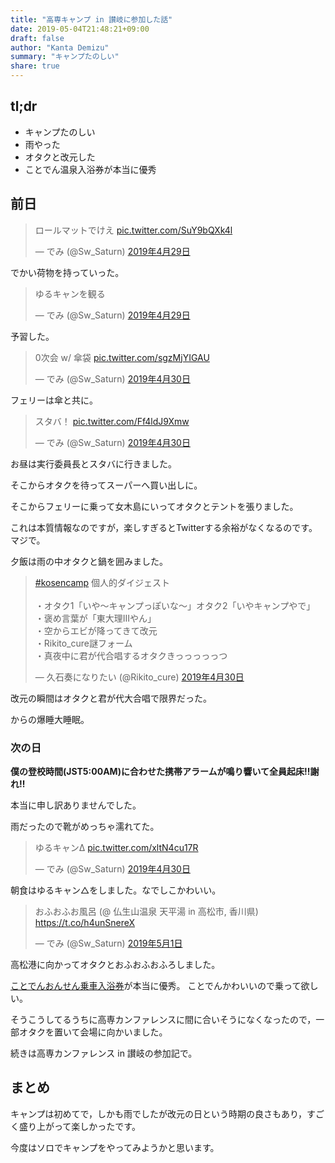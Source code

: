 ```yaml
---
title: "高専キャンプ in 讃岐に参加した話"
date: 2019-05-04T21:48:21+09:00
draft: false
author: "Kanta Demizu"
summary: "キャンプたのしい"
share: true
---
```


## tl;dr
- キャンプたのしい
- 雨やった
- オタクと改元した
- ことでん温泉入浴券が本当に優秀

## 前日


<blockquote class="twitter-tweet" data-lang="ja"><p lang="ja" dir="ltr">ロールマットでけえ <a href="https://t.co/SuY9bQXk4l">pic.twitter.com/SuY9bQXk4l</a></p>&mdash; でみ (@Sw_Saturn) <a href="https://twitter.com/Sw_Saturn/status/1122881977906892802?ref_src=twsrc%5Etfw">2019年4月29日</a></blockquote>
<script async src="https://platform.twitter.com/widgets.js" charset="utf-8"></script>

でかい荷物を持っていった。

<blockquote class="twitter-tweet" data-lang="ja"><p lang="ja" dir="ltr">ゆるキャンを観る</p>&mdash; でみ (@Sw_Saturn) <a href="https://twitter.com/Sw_Saturn/status/1122896465309732871?ref_src=twsrc%5Etfw">2019年4月29日</a></blockquote>
<script async src="https://platform.twitter.com/widgets.js" charset="utf-8"></script>

予習した。

<blockquote class="twitter-tweet" data-lang="ja"><p lang="ja" dir="ltr">0次会 w/ 傘袋 <a href="https://t.co/sgzMjYIGAU">pic.twitter.com/sgzMjYIGAU</a></p>&mdash; でみ (@Sw_Saturn) <a href="https://twitter.com/Sw_Saturn/status/1123014359502843904?ref_src=twsrc%5Etfw">2019年4月30日</a></blockquote>
<script async src="https://platform.twitter.com/widgets.js" charset="utf-8"></script>

フェリーは傘と共に。

<blockquote class="twitter-tweet" data-lang="ja"><p lang="ja" dir="ltr">スタバ！ <a href="https://t.co/Ff4ldJ9Xmw">pic.twitter.com/Ff4ldJ9Xmw</a></p>&mdash; でみ (@Sw_Saturn) <a href="https://twitter.com/Sw_Saturn/status/1123080551651368960?ref_src=twsrc%5Etfw">2019年4月30日</a></blockquote>
<script async src="https://platform.twitter.com/widgets.js" charset="utf-8"></script>

お昼は実行委員長とスタバに行きました。

そこからオタクを待ってスーパーへ買い出しに。

そこからフェリーに乗って女木島にいってオタクとテントを張りました。

これは本質情報なのですが，楽しすぎるとTwitterする余裕がなくなるのです。マジで。

夕飯は雨の中オタクと鍋を囲みました。
<blockquote class="twitter-tweet" data-lang="ja"><p lang="ja" dir="ltr"><a href="https://twitter.com/hashtag/kosencamp?src=hash&amp;ref_src=twsrc%5Etfw">#kosencamp</a> 個人的ダイジェスト<br><br>・オタク1「いや～キャンプっぽいな～」オタク2「いやキャンプやで」<br>・褒め言葉が「東大理IIIやん」<br>・空からエビが降ってきて改元<br>・Rikito_cure謎フォーム<br>・真夜中に君が代合唱するオタクきっっっっっつ</p>&mdash; 久石奏になりたい (@Rikito_cure) <a href="https://twitter.com/Rikito_cure/status/1123351892963119106?ref_src=twsrc%5Etfw">2019年4月30日</a></blockquote>
<script async src="https://platform.twitter.com/widgets.js" charset="utf-8"></script>

改元の瞬間はオタクと君が代大合唱で限界だった。

からの爆睡大睡眠。

### 次の日
**僕の登校時間(JST5:00AM)に合わせた携帯アラームが鳴り響いて全員起床‼️謝れ‼️**

本当に申し訳ありませんでした。


雨だったので靴がめっちゃ濡れてた。

<blockquote class="twitter-tweet" data-lang="ja"><p lang="ja" dir="ltr">ゆるキャンΔ <a href="https://t.co/xltN4cu17R">pic.twitter.com/xltN4cu17R</a></p>&mdash; でみ (@Sw_Saturn) <a href="https://twitter.com/Sw_Saturn/status/1123342954779643904?ref_src=twsrc%5Etfw">2019年4月30日</a></blockquote>
<script async src="https://platform.twitter.com/widgets.js" charset="utf-8"></script>

朝食はゆるキャン△をしました。なでしこかわいい。

<blockquote class="twitter-tweet" data-lang="ja"><p lang="ja" dir="ltr">おふおふお風呂 (@ 仏生山温泉 天平湯 in 高松市, 香川県) <a href="https://t.co/h4unSnereX">https://t.co/h4unSnereX</a></p>&mdash; でみ (@Sw_Saturn) <a href="https://twitter.com/Sw_Saturn/status/1123405601030144000?ref_src=twsrc%5Etfw">2019年5月1日</a></blockquote>
<script async src="https://platform.twitter.com/widgets.js" charset="utf-8"></script>

高松港に向かってオタクとおふおふおふろしました。

[ことでんおんせん乗車入浴券](http://www.kotoden.co.jp/publichtm/kotoden/ticket/kotoden_onsen/index.html)が本当に優秀。
ことでんかわいいので乗って欲しい。


そうこうしてるうちに高専カンファレンスに間に合いそうになくなったので，一部オタクを置いて会場に向かいました。

続きは高専カンファレンス in 讃岐の参加記で。

## まとめ
キャンプは初めてで，しかも雨でしたが改元の日という時期の良さもあり，すごく盛り上がって楽しかったです。

今度はソロでキャンプをやってみようかと思います。